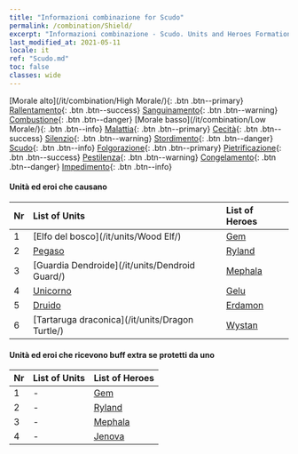```yaml
---
title: "Informazioni combinazione for Scudo"
permalink: /combination/Shield/
excerpt: "Informazioni combinazione - Scudo. Units and Heroes Formation."
last_modified_at: 2021-05-11
locale: it
ref: "Scudo.md"
toc: false
classes: wide
---
```


  [Morale alto](/it/combination/High Morale/){: .btn .btn--primary} [Rallentamento](/it/combination/Slow/){: .btn .btn--success} [Sanguinamento](/it/combination/Bleeding/){: .btn .btn--warning} [Combustione](/it/combination/Burning/){: .btn .btn--danger} [Morale basso](/it/combination/Low Morale/){: .btn .btn--info} [Malattia](/it/combination/Disease/){: .btn .btn--primary} [Cecità](/it/combination/Blind/){: .btn .btn--success} [Silenzio](/it/combination/Silence/){: .btn .btn--warning} [Stordimento](/it/combination/Stun/){: .btn .btn--danger} [Scudo](/it/combination/Shield/){: .btn .btn--info} [Folgorazione](/it/combination/Static/){: .btn .btn--primary} [Pietrificazione](/it/combination/Petrify/){: .btn .btn--success} [Pestilenza](/it/combination/Plague/){: .btn .btn--warning} [Congelamento](/it/combination/Freeze/){: .btn .btn--danger} [Impedimento](/it/combination/Deterrence/){: .btn .btn--info} 


#### Unità ed eroi che causano <Scudo>

  | Nr |  List of Units  | List of Heroes | 
  |:---|:----------------|:---------------| 
  | 1 | [Elfo del bosco](/it/units/Wood Elf/) | [Gem](/it/heroes/Gem/) |
  | 2 | [Pegaso](/it/units/Pegasus/) | [Ryland](/it/heroes/Ryland/) |
  | 3 | [Guardia Dendroide](/it/units/Dendroid Guard/) | [Mephala](/it/heroes/Mephala/) |
  | 4 | [Unicorno](/it/units/Unicorn/) | [Gelu](/it/heroes/Gelu/) |
  | 5 | [Druido](/it/units/Druid/) | [Erdamon](/it/heroes/Erdamon/) |
  | 6 | [Tartaruga draconica](/it/units/Dragon Turtle/) | [Wystan](/it/heroes/Wystan/) |


#### Unità ed eroi che ricevono buff extra se protetti da uno <Scudo>

  | Nr |  List of Units  | List of Heroes | 
  |:---|:----------------|:---------------| 
  | 1 | - | [Gem](/it/heroes/Gem/) |
  | 2 | - | [Ryland](/it/heroes/Ryland/) |
  | 3 | - | [Mephala](/it/heroes/Mephala/) |
  | 4 | - | [Jenova](/it/heroes/Jenova/) |
